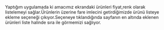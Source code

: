 Yaptığım uygulamada ki amacımız ekrandaki ürünleri fiyat,renk olarak listelemeyi sağlar.Ürünlerin üzerine fare imlecini getirdiğimizde ürünü listeye ekleme seçeneği çıkıyor.Seçeneye tıklandığında sayfanın en altında eklenen ürünleri liste halinde sıra ile görmemizi sağlıyor.
